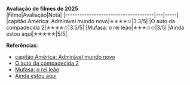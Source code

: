  **Avaliação de filmes de 2025**   
|Filme|Avaliação|Nota|
|-------------------------------------|---|-----|
|capitão América: Admirável mundo novo|✭✭✭✭✩|3.3/5| 
|O auto da compadecida 2|✭✭✭✯✩|3.5/5| 
|Mufasa: o rei leão|✭✭✭✩✩|3/5| 
|Ainda estou aqui|✭✭✭✭✭|5/5|  

**Referências**:
  
- [capitão América: Admirável mundo novo](https://www.adorocinema.com/filmes/filme-275210/)
- [O auto da compadecida 2](https://www.adorocinema.com/filmes/filme-314577/)
- [Mufasa: o rei leão](https://www.adorocinema.com/filmes/filme-286777/)
- [Ainda estou aqui](https://www.adorocinema.com/filmes/filme-265940/)

